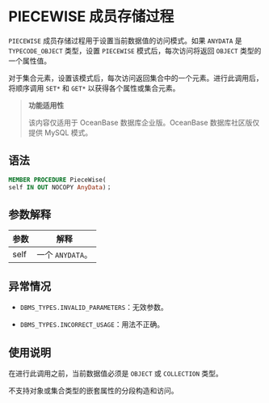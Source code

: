 PIECEWISE 成员存储过程 
=====================================

`PIECEWISE` 成员存储过程用于设置当前数据值的访问模式。如果 `ANYDATA` 是 `TYPECODE_OBJECT` 类型，设置 `PIECEWISE` 模式后，每次访问将返回 `OBJECT` 类型的一个属性值。

对于集合元素，设置该模式后，每次访问返回集合中的一个元素。进行此调用后，将顺序调用 `SET*` 和 `GET*` 以获得各个属性或集合元素。

>**功能适用性**
>
>该内容仅适用于 OceanBase 数据库企业版。OceanBase 数据库社区版仅提供 MySQL 模式。

语法 
-----------------------

```sql
MEMBER PROCEDURE PieceWise(
self IN OUT NOCOPY AnyData)；
```



参数解释 
-------------------------



|  参数  |      解释       |
|------|---------------|
| self | 一个 `ANYDATA`。 |



异常情况 
-------------------------

* `DBMS_TYPES.INVALID_PARAMETERS`：无效参数。

  



* `DBMS_TYPES.INCORRECT_USAGE`：用法不正确。

  




使用说明 
-------------------------

在进行此调用之前，当前数据值必须是 `OBJECT` 或 `COLLECTION` 类型。

不支持对象或集合类型的嵌套属性的分段构造和访问。
